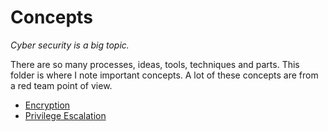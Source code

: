 # Concepts

*Cyber security is a big topic.*

There are so many processes, ideas, tools, techniques and parts. This folder is where I note important concepts. A lot of these concepts are from a red team point of view.

- [Encryption](encryption.md)
- [Privilege Escalation](privilege_escalation.md)
